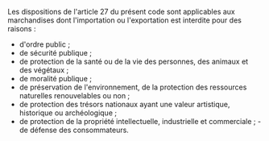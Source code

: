 Les dispositions de l'article 27 du présent code sont
applicables aux marchandises dont l'importation ou l'exportation est
interdite pour des raisons :
- d'ordre public ;
- de sécurité publique ;
- de protection de la santé ou de la vie des personnes, des animaux et
des végétaux ;
- de moralité publique ;
- de préservation de l'environnement, de la protection des ressources
naturelles renouvelables ou non ;
- de protection des trésors nationaux ayant une valeur artistique,
historique ou archéologique ;
- de protection de la propriété intellectuelle, industrielle et
commerciale ; - de défense des consommateurs.